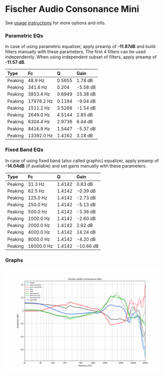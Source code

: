# Fischer Audio Consonance Mini
See [usage instructions](https://github.com/jaakkopasanen/AutoEq#usage) for more options and info.

### Parametric EQs
In case of using parametric equalizer, apply preamp of **-11.87dB** and build filters manually
with these parameters. The first 4 filters can be used independently.
When using independent subset of filters, apply preamp of **-11.57 dB**.

| Type    | Fc         |      Q | Gain     |
|:--------|:-----------|:-------|:---------|
| Peaking | 48.9 Hz    | 0.5655 | 1.78 dB  |
| Peaking | 341.6 Hz   | 0.204  | -5.58 dB |
| Peaking | 3853.4 Hz  | 0.6949 | 15.38 dB |
| Peaking | 17976.2 Hz | 0.1194 | -9.04 dB |
| Peaking | 1511.2 Hz  | 3.5266 | -1.54 dB |
| Peaking | 2649.0 Hz  | 4.5144 | 2.85 dB  |
| Peaking | 6304.4 Hz  | 2.9736 | 6.44 dB  |
| Peaking | 8416.9 Hz  | 1.5447 | -5.37 dB |
| Peaking | 13392.0 Hz | 1.4162 | 3.18 dB  |

### Fixed Band EQs
In case of using fixed band (also called graphic) equalizer, apply preamp of **-14.04dB**
(if available) and set gains manually with these parameters.

| Type    | Fc         |      Q | Gain      |
|:--------|:-----------|:-------|:----------|
| Peaking | 31.3 Hz    | 1.4142 | 0.83 dB   |
| Peaking | 62.5 Hz    | 1.4142 | -0.39 dB  |
| Peaking | 125.0 Hz   | 1.4142 | -2.73 dB  |
| Peaking | 250.0 Hz   | 1.4142 | -5.13 dB  |
| Peaking | 500.0 Hz   | 1.4142 | -3.36 dB  |
| Peaking | 1000.0 Hz  | 1.4142 | -2.60 dB  |
| Peaking | 2000.0 Hz  | 1.4142 | 2.62 dB   |
| Peaking | 4000.0 Hz  | 1.4142 | 14.24 dB  |
| Peaking | 8000.0 Hz  | 1.4142 | -4.20 dB  |
| Peaking | 16000.0 Hz | 1.4142 | -10.66 dB |

### Graphs
![](./Fischer%20Audio%20Consonance%20Mini.png)